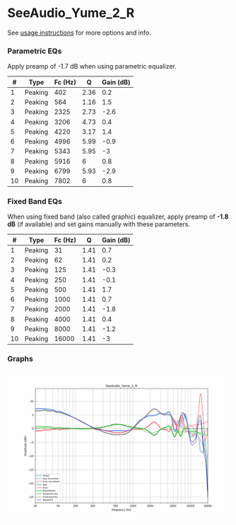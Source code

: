 # SeeAudio_Yume_2_R
See [usage instructions](https://github.com/jaakkopasanen/AutoEq#usage) for more options and info.

### Parametric EQs
Apply preamp of -1.7 dB when using parametric equalizer.

|   # | Type    |   Fc (Hz) |    Q |   Gain (dB) |
|-----|---------|-----------|------|-------------|
|   1 | Peaking |       402 | 2.36 |         0.2 |
|   2 | Peaking |       564 | 1.16 |         1.5 |
|   3 | Peaking |      2325 | 2.73 |        -2.6 |
|   4 | Peaking |      3206 | 4.73 |         0.4 |
|   5 | Peaking |      4220 | 3.17 |         1.4 |
|   6 | Peaking |      4996 | 5.99 |        -0.9 |
|   7 | Peaking |      5343 | 5.95 |        -3   |
|   8 | Peaking |      5916 | 6    |         0.8 |
|   9 | Peaking |      6799 | 5.93 |        -2.9 |
|  10 | Peaking |      7802 | 6    |         0.8 |

### Fixed Band EQs
When using fixed band (also called graphic) equalizer, apply preamp of **-1.8 dB** (if available) and set gains manually with these parameters.

|   # | Type    |   Fc (Hz) |    Q |   Gain (dB) |
|-----|---------|-----------|------|-------------|
|   1 | Peaking |        31 | 1.41 |         0.7 |
|   2 | Peaking |        62 | 1.41 |         0.2 |
|   3 | Peaking |       125 | 1.41 |        -0.3 |
|   4 | Peaking |       250 | 1.41 |        -0.1 |
|   5 | Peaking |       500 | 1.41 |         1.7 |
|   6 | Peaking |      1000 | 1.41 |         0.7 |
|   7 | Peaking |      2000 | 1.41 |        -1.8 |
|   8 | Peaking |      4000 | 1.41 |         0.4 |
|   9 | Peaking |      8000 | 1.41 |        -1.2 |
|  10 | Peaking |     16000 | 1.41 |        -3   |

### Graphs
![](./SeeAudio_Yume_2_R.png)
